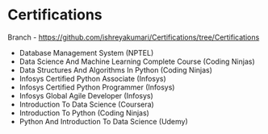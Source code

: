 # Certifications

Branch - https://github.com/ishreyakumari/Certifications/tree/Certifications

- Database Management System (NPTEL)
- Data Science And Machine Learning Complete Course (Coding Ninjas)
- Data Structures And Algorithms In Python (Coding Ninjas)
- Infosys Certified Python Associate (Infosys)
- Infosys Certified Python Programmer (Infosys)
- Infosys Global Agile Developer (Infosys)
- Introduction To Data Science (Coursera)
- Introduction To Python (Coding Ninjas)
- Python And Introduction To Data Science (Udemy)
